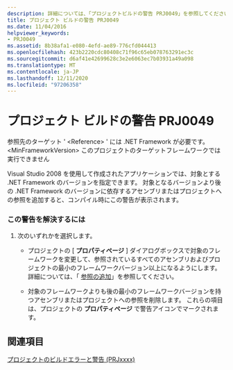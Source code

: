 ```yaml
---
description: 詳細については、「プロジェクトビルドの警告 PRJ0049」を参照してください。
title: プロジェクト ビルドの警告 PRJ0049
ms.date: 11/04/2016
helpviewer_keywords:
- PRJ0049
ms.assetid: 8b38afa1-e080-4efd-ae89-776cfd044413
ms.openlocfilehash: 423b2220cdc80408c71f96c65eb078763291ec3c
ms.sourcegitcommit: d6af41e42699628c3e2e6063ec7b03931a49a098
ms.translationtype: MT
ms.contentlocale: ja-JP
ms.lasthandoff: 12/11/2020
ms.locfileid: "97206358"
---
```

# <a name="project-build-warning-prj0049"></a>プロジェクト ビルドの警告 PRJ0049

参照先のターゲット ' \<Reference> ' には .NET Framework が必要です。 \<MinFrameworkVersion> このプロジェクトのターゲットフレームワークでは実行できません

Visual Studio 2008 を使用して作成されたアプリケーションでは、対象とする .NET Framework のバージョンを指定できます。 対象となるバージョンより後の .NET Framework のバージョンに依存するアセンブリまたはプロジェクトへの参照を追加すると、コンパイル時にこの警告が表示されます。

### <a name="to-correct-this-warning"></a>この警告を解決するには

1. 次のいずれかを選択します。

   - プロジェクトの [ **プロパティページ** ] ダイアログボックスで対象のフレームワークを変更して、参照されているすべてのアセンブリおよびプロジェクトの最小のフレームワークバージョン以上になるようにします。 詳細については、「 [参照の追加](../../build/adding-references-in-visual-cpp-projects.md)」を参照してください。

   - 対象のフレームワークよりも後の最小のフレームワークバージョンを持つアセンブリまたはプロジェクトへの参照を削除します。 これらの項目は、プロジェクトの **プロパティページ** で警告アイコンでマークされます。

## <a name="see-also"></a>関連項目

[プロジェクトのビルドエラーと警告 (PRJxxxx)](../../error-messages/tool-errors/project-build-errors-and-warnings-prjxxxx.md)
